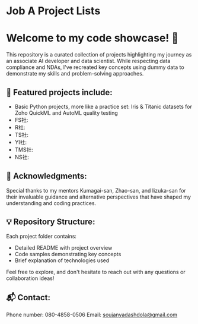 # Job A Project Lists
# Welcome to my code showcase! 🚀

This repository is a curated collection of projects highlighting my journey as an associate AI developer and data scientist. While respecting data compliance and NDAs, I've recreated key concepts using dummy data to demonstrate my skills and problem-solving approaches.

## 🌟 Featured projects include:
- Basic Python projects, more like a practice set: Iris & Titanic datasets for Zoho QuickML and AutoML quality testing
- FS社:
- R社:
- TS社:
- YI社:
- TMS社:
- NS社:

## 🙏 Acknowledgments:
Special thanks to my mentors Kumagai-san, Zhao-san, and Iizuka-san for their invaluable guidance and alternative perspectives that have shaped my understanding and coding practices.

## 💡 Repository Structure:
Each project folder contains:
- Detailed README with project overview
- Code samples demonstrating key concepts
- Brief explanation of technologies used

Feel free to explore, and don't hesitate to reach out with any questions or collaboration ideas!

## 📬 Contact:
Phone number: 080-4858-0506
Email: soujanyadashdola@gmail.com
